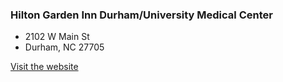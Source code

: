 ### Hilton Garden Inn Durham/University Medical Center

* 2102 W Main St
* Durham, NC 27705

<a href="http://hiltongardeninn3.hilton.com/en/hotels/north-carolina/hilton-garden-inn-durham-university-medical-center-RDUMCGI/index.html" class="button">Visit the website</a>
